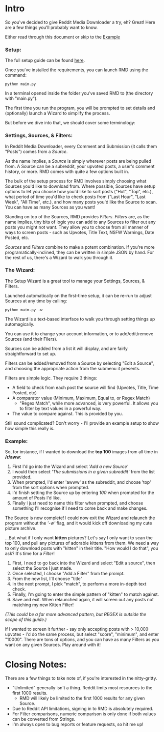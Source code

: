 # Intro
So you've decided to give Reddit Media Downloader a try, eh? Great! 
Here are a few things you'll probably want to know.

Either read through this document or skip to the [Example](#example)

### Setup:
The full setup guide can be found [here](./Setup_Requirements.md).

Once you've installed the requirements, you can launch RMD using the command:

```python main.py```

In a terminal opened inside the folder you've saved RMD to (the directory with "main.py").

The first time you run the program, you will be prompted to set details and (optionally)
launch a Wizard to simplify the process.

But before we dive into that, we should cover some terminology:

### Settings, Sources, & Filters:
In Reddit Media Downloader, every Comment and Submission (it calls them "Posts") comes from a *Source*.

As the name implies, a *Source* is simply wherever posts are being pulled from. A Source can be a subreddit,
your upvoted posts, a user's comment history, or more. RMD comes with quite a few options built in.

The bulk of the setup process for RMD involves simply choosing what Sources you'd like to download from.
Where possible, Sources have setup options to let you choose how you'd like to sort posts ("Hot", "Top", etc.),
what period of time you'd like to check posts from ("Last Hour", "Last Week", "All Time", etc.), 
and how many posts you'd like the Source to scan. You can have as many Sources as you want!

Standing on top of the Sources, RMD provides *Filters*. *Filters* are, as the name implies, tiny bits of logic
you can add to any Sources to filter out any posts you might not want. They allow you to choose from all manner of
ways to screen posts - such as Upvotes, Title Text, NSFW Warnings, Date Posted, etc.

*Sources* and *Filters* combine to make a potent combination. If you're more programatically-inclined, 
they can be written in simple JSON by hand. For the rest of us, there's a Wizard to walk you through it.

### The Wizard:
The Setup Wizard is a great tool to manage your Settings, Sources, & Filters.

Launched automatically on the first-time setup, it can be re-run to adjust Sources at any time by calling:

```python main.py -w```

The Wizard is a text-based interface to walk you through setting things up automagically.

You can use it to change your account information, or to add/edit/remove Sources (and their Filers).

Sources can be added from a list it will display, and are fairly straightforward to set up.

Filters can be added/removed from a Source by selecting "Edit a Source", and choosing the appropriate action
from the submenu it presents.

Filters are simple logic. They require 3 things:
+ A field to check from each post the source will find (Upvotes, Title, Time Posted, etc)
+ A comparator value (Minimum, Maximum, Equal to, or Regex Match)
  + "Regex Match", while more advanced, is very powerful. It allows you to filter by text values in a powerful way.
+ The value to compare against. This is provided by you.

Still sound complicated? Don't worry - I'll provide an example setup to show how simple this really is.

### Example:
So, for instance, if I wanted to download the **top 100** images from all time in **/r/aww**:

1. First I'd go into the Wizard and select *'Add a new Source'*
2. I would then select *'The submissions in a given subreddit'* from the list provided.
3. When prompted, I'd enter 'awww' as the subreddit, and choose 'top' from the sort options when prompted.
4. I'd finish setting the Source up by entering *100* when prompted for the amount of Posts I'd like.
5. Finally I just need to name this filter when prompted, and choose something I'll recognise if I need to 
come back and make changes.

The Source is now complete!
I could now exit the Wizard and relaunch the program without the *'-w'* flag, and it would kick off downloading
my cute picture archive.

...But what if I only want **kitten** pictures? Let's say I only want to scan the top 100, and pull any pictures
of adorable kittens from them. We need a way to only download posts with "kitten" in their title. 
"How would I do that", you ask? It's time for a *Filter*!

1. First, I need to go back into the Wizard and select "Edit a source", then select the Source I just made.
2. Once selected, I choose "Add a Filter" from the prompt.
3. From the new list, I'll choose "title"
4. In the next prompt, I pick "match", to perform a more in-depth text check.
5. Finally, I'm going to enter the simple pattern of "kitten" to match against. 
6. Save and exit. When relaunched again, it will screen out any posts not matching my new Kitten Filter!

*(This could be a far more advanced pattern, but REGEX is outside the scope of this guide.)*

If I wanted to screen it further - say only accepting posts with > 10,000 upvotes - I'd do the same process,
but select "score", "minimum", and enter "10000". There are tons of options, and you can have as many Filters
as you want on any given Sources. Play around with it!


# Closing Notes:
There are a few things to take note of, if you're interested in the nitty-gritty.
+ "Unlimited" generally isn't a thing. Reddit limits most resources to the first 1000 results.
   + RMD will likely be limited to the first 1000 results for any given Source.
+ Due to Reddit API limitations, signing in to RMD is absolutely required.
+ For Filter comparisons, numeric comparison is only done if both values can be converted from Strings.
+ I'm always open to bug reports or feature requests, so hit me up!
